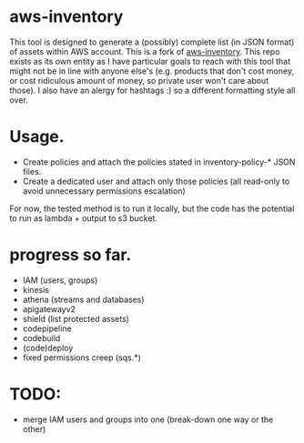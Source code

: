 # aws-inventory
This tool is designed to generate a (possibly) complete list (in JSON format) of assets within AWS account.
This is a fork of [aws-inventory](https://github.com/janiko71/aws-inventory/).
This repo exists as its own entity as I have particular goals to reach with this tool that might not be in line with anyone else's (e.g. products that don't cost money, or cost ridiculous amount of money, so private user won't care about those).
I also have an alergy for hashtags :) so a different formatting style all over.

# Usage.
* Create policies and attach the policies stated in inventory-policy-\* JSON files.
* Create a dedicated user and attach only those policies (all read-only to avoid unnecessary permissions escalation)

For now, the tested method is to run it locally, but the code has the potential to run as lambda + output to s3 bucket.

# progress so far.
* IAM (users, groups)
* kinesis
* athena (streams and databases)
* apigatewayv2
* shield (list protected assets)
* codepipeline
* codebuild
* (code)deploy
* fixed permissions creep (sqs.\*)
# TODO:
* merge IAM users and groups into one (break-down one way or the other)



